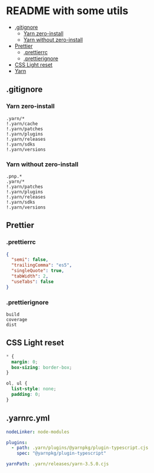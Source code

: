# README with some utils

- [.gitignore](#gitignore) 
  - [Yarn zero-install](#yarn-zero-install) 
  - [Yarn without zero-install](#yarn-without-zero-install) 
- [Prettier](#prettier)
  - [.prettierrc](#prettierrc)
  - [.prettierignore](#prettierignore)
- [CSS Light reset](#css-light-reset)
- [Yarn](#yarnrcyml)

## .gitignore


### Yarn zero-install 
```gitignore
.yarn/*
!.yarn/cache
!.yarn/patches
!.yarn/plugins
!.yarn/releases
!.yarn/sdks
!.yarn/versions
```

### Yarn without zero-install
```gitignore
.pnp.*
.yarn/*
!.yarn/patches
!.yarn/plugins
!.yarn/releases
!.yarn/sdks
!.yarn/versions
```

## Prettier

### .prettierrc
```json
{
  "semi": false,
  "trailingComma": "es5",
  "singleQuote": true,
  "tabWidth": 2,
  "useTabs": false
}
```

### .prettierignore

```ignore
build
coverage
dist
```

## CSS Light reset
```css
* {
  margin: 0;
  box-sizing: border-box;
}

ol, ul {
  list-style: none;
  padding: 0;
}
```

## .yarnrc.yml
```yml
nodeLinker: node-modules

plugins:
  - path: .yarn/plugins/@yarnpkg/plugin-typescript.cjs
    spec: "@yarnpkg/plugin-typescript"

yarnPath: .yarn/releases/yarn-3.5.0.cjs
```
